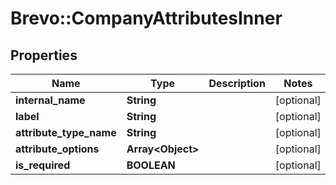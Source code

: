 # Brevo::CompanyAttributesInner

## Properties
Name | Type | Description | Notes
------------ | ------------- | ------------- | -------------
**internal_name** | **String** |  | [optional] 
**label** | **String** |  | [optional] 
**attribute_type_name** | **String** |  | [optional] 
**attribute_options** | **Array&lt;Object&gt;** |  | [optional] 
**is_required** | **BOOLEAN** |  | [optional] 


